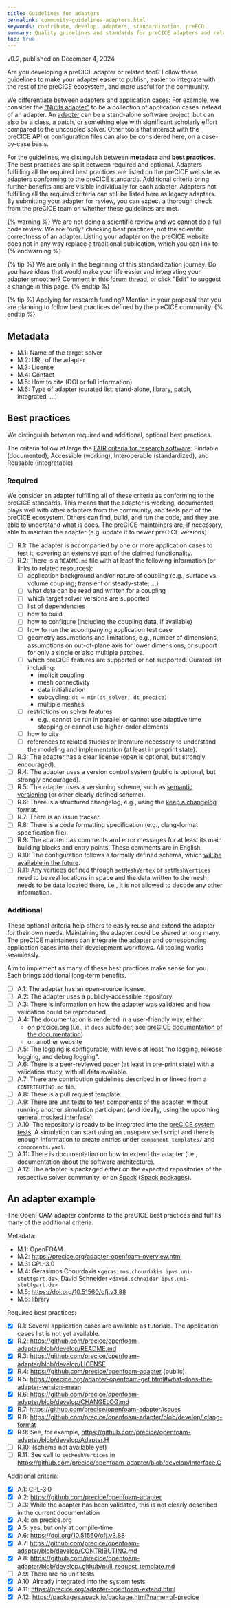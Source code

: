 ```yaml
---
title: Guidelines for adapters
permalink: community-guidelines-adapters.html
keywords: contribute, develop, adapters, standardization, preECO
summary: Quality guidelines and standards for preCICE adapters and related tools
toc: true
---
```


v0.2, published on December 4, 2024

Are you developing a preCICE adapter or related tool? Follow these guidelines to make your adapter easier to publish, easier to integrate with the rest of the preCICE ecosystem, and more useful for the community.

We differentiate between adapters and application cases: For example, we consider the ["Nutils adapter"](https://precice.org/adapter-nutils.html) to be a collection of application cases instead of an adapter. An [adapter](https://precice.org/couple-your-code-overview.html) can be a stand-alone software project, but can also be a class, a patch, or something else with significant scholarly effort compared to the uncoupled solver. Other tools that interact with the preCICE API or configuration files can also be considered here, on a case-by-case basis.

For the guidelines, we distinguish between **metadata** and **best practices**. The best practices are split between required and optional. Adapters fulfilling all the required best practices are listed on the preCICE website as adapters conforming to the preCICE standards. Additional criteria bring further benefits and are visible individually for each adapter. Adapters not fulfilling all the required criteria can still be listed here as legacy adapters. By submitting your adapter for review, you can expect a thorough check from the preCICE team on whether these guidelines are met.

{% warning %}
We are not doing a scientific review and we cannot do a full code review. We are "only" checking best practices, not the scientific correctness of an adapter. Listing your adapter on the preCICE website does not in any way replace a traditional publication, which you can link to.
{% endwarning %}

{% tip %}
We are only in the beginning of this standardization journey. Do you have ideas that would make your life easier and integrating your adapter smoother? Comment in [this forum thread](https://precice.discourse.group/t/2125), or click "Edit" to suggest a change in this page.
{% endtip  %}

{% tip %}
Applying for research funding? Mention in your proposal that you are planning to follow best practices defined by the preCICE community.
{% endtip  %}

## Metadata

- M.1: Name of the target solver
- M.2: URL of the adapter
- M.3: License
- M.4: Contact
- M.5: How to cite (DOI or full information)
- M.6: Type of adapter (curated list: stand-alone, library, patch, integrated, ...)

## Best practices

We distinguish between required and additional, optional best practices.

The criteria follow at large the [FAIR criteria for research software](https://doi.org/10.1038/s41597-022-01710-x): Findable (documented), Accessible (working), Interoperable (standardized), and Reusable (integratable).

### Required

We consider an adapter fulfilling all of these criteria as conforming to the preCICE standards. This means that the adapter is working, documented, plays well with other adapters from the community, and feels part of the preCICE ecosystem. Others can find, build, and run the code, and they are able to understand what is does. The preCICE maintainers are, if necessary, able to maintain the adapter (e.g. update it to newer preCICE versions).

- [ ] R.1: The adapter is accompanied by one or more application cases to test it, covering an extensive part of the claimed functionality.
- [ ] R.2: There is a `README.md` file with at least the following information (or links to related resources):
  - [ ] application background and/or nature of coupling (e.g., surface vs. volume coupling; transient or steady-state; ...)
  - [ ] what data can be read and written for a coupling
  - [ ] which target solver versions are supported
  - [ ] list of dependencies
  - [ ] how to build
  - [ ] how to configure (including the coupling data, if available)
  - [ ] how to run the accompanying application test case
  - [ ] geometry assumptions and limitations, e.g., number of dimensions, assumptions on out-of-plane axis for lower dimensions, or support for only a single or also multiple patches.
  - [ ] which preCICE features are supported or not supported. Curated list including:
    - implicit coupling
    - mesh connectivity
    - data initialization
    - subcycling: `dt = min(dt_solver, dt_precice)`
    - multiple meshes
  - [ ] restrictions on solver features
    - e.g., cannot be run in parallel or cannot use adaptive time stepping or cannot use higher-order elements
  - [ ] how to cite
  - [ ] references to related studies or literature necessary to understand the modeling and implementation (at least in preprint state).
- [ ] R.3: The adapter has a clear license (open is optional, but strongly encouraged).
- [ ] R.4: The adapter uses a version control system (public is optional, but strongly encouraged).
- [ ] R.5: The adapter uses a versioning scheme, such as [semantic versioning](https://semver.org/) (or other clearly defined scheme).
- [ ] R.6: There is a structured changelog, e.g., using the [keep a changelog](https://keepachangelog.com/) format.
- [ ] R.7: There is an issue tracker.
- [ ] R.8: There is a code formatting specification (e.g., clang-format specification file).
- [ ] R.9: The adapter has comments and error messages for at least its main building blocks and entry points. These comments are in English.
- [ ] R.10: The configuration follows a formally defined schema, which [will be available in the future](https://github.com/precice/preeco-orga/issues/18).
- [ ] R.11: Any vertices defined through `setMeshVertex` or `setMeshVertices` need to be real locations in space and the data written to the mesh needs to be data located there, i.e., it is not allowed to decode any other information.

### Additional

These optional criteria help others to easily reuse and extend the adapter for their own needs. Maintaining the adapter could be shared among many. The preCICE maintainers can integrate the adapter and corresponding application cases into their development workflows. All tooling works seamlessly.

Aim to implement as many of these best practices make sense for you. Each brings additional long-term benefits.

- [ ] A.1: The adapter has an open-source license.
- [ ] A.2: The adapter uses a publicly-accessible repository.
- [ ] A.3: There is information on how the adapter was validated and how validation could be reproduced.
- [ ] A.4: The documentation is rendered in a user-friendly way, either:
  - on precice.org (i.e., in `docs` subfolder, see [preCICE documentation of the documentation](https://precice.org/docs-meta-overview.html))
  - on another website
- [ ] A.5: The logging is configurable, with levels at least "no logging, release logging, and debug logging".
- [ ] A.6: There is a peer-reviewed paper (at least in pre-print state) with a validation study, with all data available.
- [ ] A.7: There are contribution guidelines described in or linked from a `CONTRIBUTING.md` file.
- [ ] A.8: There is a pull request template.
- [ ] A.9: There are unit tests to test components of the adapter, without running another simulation participant (and ideally, using the upcoming [general mocked interface](https://github.com/precice/preeco-orga/issues/4)).
- [ ] A.10: The repository is ready to be integrated into the [preCICE system tests](https://precice.org/dev-docs-system-tests.html): A simulation can start using an unsupervised script and there is enough information to create entries under `component-templates/` and `components.yaml`.
- [ ] A.11: There is documentation on how to extend the adapter (i.e., documentation about the software architecture).
- [ ] A.12: The adapter is packaged either on the expected repositories of the respective solver community, or on [Spack](https://spack.io/) ([Spack packages](https://packages.spack.io/)).

## An adapter example

The OpenFOAM adapter conforms to the preCICE best practices and fulfills many of the additional criteria.

Metadata:

- M.1: OpenFOAM
- M.2: https://precice.org/adapter-openfoam-overview.html
- M.3: GPL-3.0
- M.4: Gerasimos Chourdakis `<gerasimos.chourdakis ipvs.uni-stuttgart.de>`, David Schneider `<david.schneider ipvs.uni-stuttgart.de>`
- M.5: https://doi.org/10.51560/ofj.v3.88
- M.6: library

Required best practices:

- [x] R.1: Several application cases are available as tutorials. The application cases list is not yet available.
- [x] R.2: https://github.com/precice/openfoam-adapter/blob/develop/README.md
- [x] R.3: https://github.com/precice/openfoam-adapter/blob/develop/LICENSE
- [x] R.4: https://github.com/precice/openfoam-adapter (public)
- [x] R.5: https://precice.org/adapter-openfoam-get.html#what-does-the-adapter-version-mean
- [x] R.6: https://github.com/precice/openfoam-adapter/blob/develop/CHANGELOG.md
- [x] R.7: https://github.com/precice/openfoam-adapter/issues
- [x] R.8: https://github.com/precice/openfoam-adapter/blob/develop/.clang-format
- [x] R.9: See, for example, https://github.com/precice/openfoam-adapter/blob/develop/Adapter.H
- [ ] R.10: (schema not available yet)
- [ ] R.11: See call to `setMeshVertices` in https://github.com/precice/openfoam-adapter/blob/develop/Interface.C

Additional criteria:

- [x] A.1: GPL-3.0
- [x] A.2: https://github.com/precice/openfoam-adapter
- [ ] A.3: While the adapter has been validated, this is not clearly described in the current documentation
- [x] A.4: on precice.org
- [x] A.5: yes, but only at compile-time
- [x] A.6: https://doi.org/10.51560/ofj.v3.88
- [x] A.7: https://github.com/precice/openfoam-adapter/blob/develop/CONTRIBUTING.md
- [x] A.8: https://github.com/precice/openfoam-adapter/blob/develop/.github/pull_request_template.md
- [ ] A.9: There are no unit tests
- [x] A.10: Already integrated into the system tests
- [x] A.11: https://precice.org/adapter-openfoam-extend.html
- [x] A.12: https://packages.spack.io/package.html?name=of-precice
